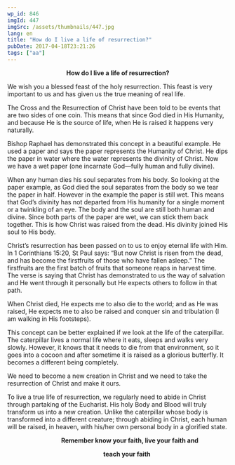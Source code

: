```yaml
---
wp_id: 846
imgId: 447
imgSrc: /assets/thumbnails/447.jpg
lang: en
title: "How do I live a life of resurrection?"
pubDate: 2017-04-18T23:21:26
tags: ["aa"]
---
```

<!-- page: 6 -->

<p style="text-align: center;"><strong>How do I live a life of resurrection?</strong></p>
<p>We wish you a blessed feast of the holy resurrection. This feast is very important to us and has given us the true meaning of real life.</p>
<p>The Cross and the Resurrection of Christ have been told to be events that are two sides of one coin. This means that since God died in His Humanity, and because He is the source of life, when He is raised it happens very naturally.</p>
<p>Bishop Raphael has demonstrated this concept in a beautiful example. He used a paper and says the paper represents the Humanity of Christ. He dips the paper in water where the water represents the divinity of Christ. Now we have a wet paper (one incarnate God—fully human and fully divine).</p>
<p>When any human dies his soul separates from his body. So looking at the paper example, as God died the soul separates from the body so we tear the paper in half. However in the example the paper is still wet. This means that God’s divinity has not departed from His humanity for a single moment or a twinkling of an eye. The body and the soul are still both human and divine. Since both parts of the paper are wet, we can stick them back together. This is how Christ was raised from the dead. His divinity joined His soul to His body.</p>
<p>Christ’s resurrection has been passed on to us to enjoy eternal life with Him. In 1 Corinthians 15:20, St Paul says: “But now Christ is risen from the dead, and has become the firstfruits of those who have fallen asleep.” The firstfruits are the first batch of fruits that someone reaps in harvest time. The verse is saying that Christ has demonstrated to us the way of salvation and He went through it personally but He expects others to follow in that path.</p>
<p>When Christ died, He expects me to also die to the world; and as He was raised, He expects me to also be raised and conquer sin and tribulation (I am walking in His footsteps).</p>
<p>This concept can be better explained if we look at the life of the caterpillar. The caterpillar lives a normal life where it eats, sleeps and walks very slowly. However, it knows that it needs to die from that environment, so it goes into a cocoon and after sometime it is raised as a glorious butterfly. It becomes a different being completely.</p>
<p>We need to become a new creation in Christ and we need to take the resurrection of Christ and make it ours.</p>
<p style="text-align: left;">To live a true life of resurrection, we regularly need to abide in Christ through partaking of the Eucharist. His holy Body and Blood will truly transform us into a new creation. Unlike the caterpillar whose body is transformed into a different creature; through abiding in Christ, each human will be raised, in heaven, with his/her own personal body in a glorified state.</p>
<p style="text-align: left;"><strong>                                     Remember know your faith, live your faith and</strong></p>
<p style="text-align: left;"><strong>                                                                  teach your faith</strong></p>

